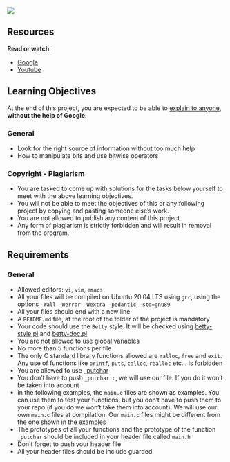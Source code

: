 ![](https://s3.amazonaws.com/intranet-projects-files/holbertonschool-low_level_programming/232/bitwise.PNG)

## Resources

**Read or watch**:

-   [Google](https://intranet.alxswe.com/rltoken/-tOFAtANisYQthxNBmJB8g "Google")
-   [Youtube](https://intranet.alxswe.com/rltoken/-PNa1vv5T3tqVVY4PRlGrg "Youtube")

## Learning Objectives

At the end of this project, you are expected to be able to [explain to anyone](https://intranet.alxswe.com/rltoken/I5Fy78OBq-wgaGEpcgq2oA "explain to anyone"), **without the help of Google**:

### General

-   Look for the right source of information without too much help
-   How to manipulate bits and use bitwise operators

### Copyright - Plagiarism

-   You are tasked to come up with solutions for the tasks below yourself to meet with the above learning objectives.
-   You will not be able to meet the objectives of this or any following project by copying and pasting someone else’s work.
-   You are not allowed to publish any content of this project.
-   Any form of plagiarism is strictly forbidden and will result in removal from the program.

## Requirements

### General

-   Allowed editors: `vi`, `vim`, `emacs`
-   All your files will be compiled on Ubuntu 20.04 LTS using `gcc`, using the options `-Wall -Werror -Wextra -pedantic -std=gnu89`
-   All your files should end with a new line
-   A `README.md` file, at the root of the folder of the project is mandatory
-   Your code should use the `Betty` style. It will be checked using [betty-style.pl](https://github.com/alx-tools/Betty/blob/master/betty-style.pl "betty-style.pl") and [betty-doc.pl](https://github.com/alx-tools/Betty/blob/master/betty-doc.pl "betty-doc.pl")
-   You are not allowed to use global variables
-   No more than 5 functions per file
-   The only C standard library functions allowed are `malloc`, `free` and `exit`. Any use of functions like `printf`, `puts`, `calloc`, `realloc` etc… is forbidden
-   You are allowed to use [\_putchar](https://github.com/alx-tools/_putchar.c/blob/master/_putchar.c "_putchar")
-   You don’t have to push `_putchar.c`, we will use our file. If you do it won’t be taken into account
-   In the following examples, the `main.c` files are shown as examples. You can use them to test your functions, but you don’t have to push them to your repo (if you do we won’t take them into account). We will use our own `main.c` files at compilation. Our `main.c` files might be different from the one shown in the examples
-   The prototypes of all your functions and the prototype of the function `_putchar` should be included in your header file called `main.h`
-   Don’t forget to push your header file
-   All your header files should be include guarded

